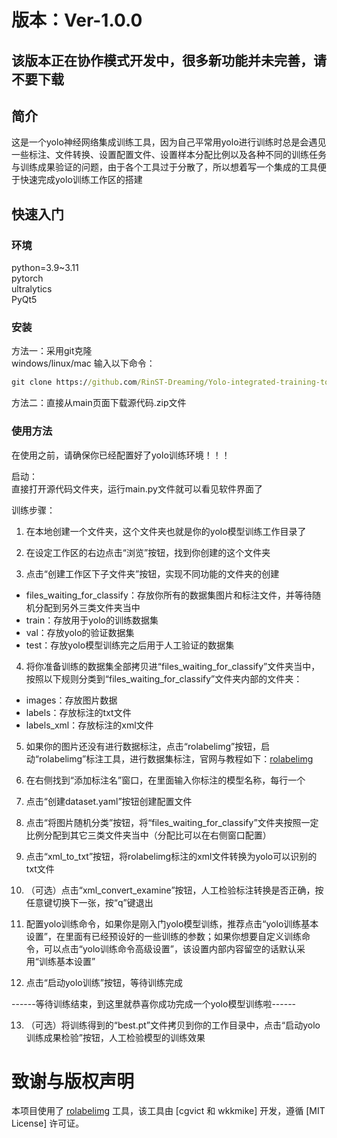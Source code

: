 # 版本：Ver-1.0.0  
## 该版本正在协作模式开发中，很多新功能并未完善，请不要下载  
  
## 简介  
这是一个yolo神经网络集成训练工具，因为自己平常用yolo进行训练时总是会遇见一些标注、文件转换、设置配置文件、设置样本分配比例以及各种不同的训练任务与训练成果验证的问题，由于各个工具过于分散了，所以想着写一个集成的工具便于快速完成yolo训练工作区的搭建  
  
## 快速入门
### 环境
python=3.9~3.11  
pytorch  
ultralytics  
PyQt5
### 安装
方法一：采用git克隆  
windows/linux/mac 输入以下命令：
```cmd
git clone https://github.com/RinST-Dreaming/Yolo-integrated-training-tool.git
```  
  
方法二：直接从main页面下载源代码.zip文件

### 使用方法
在使用之前，请确保你已经配置好了yolo训练环境！！！

启动：  
直接打开源代码文件夹，运行main.py文件就可以看见软件界面了  
  
训练步骤：  
1. 在本地创建一个文件夹，这个文件夹也就是你的yolo模型训练工作目录了  

2. 在设定工作区的右边点击“浏览”按钮，找到你创建的这个文件夹  

3. 点击“创建工作区下子文件夹”按钮，实现不同功能的文件夹的创建  
- files_waiting_for_classify：存放你所有的数据集图片和标注文件，并等待随机分配到另外三类文件夹当中
- train：存放用于yolo的训练数据集
- val：存放yolo的验证数据集
- test：存放yolo模型训练完之后用于人工验证的数据集
  
4. 将你准备训练的数据集全部拷贝进“files_waiting_for_classify”文件夹当中，按照以下规则分类到“files_waiting_for_classify”文件夹内部的文件夹：
- images：存放图片数据
- labels：存放标注的txt文件
- labels_xml：存放标注的xml文件  
  
5. 如果你的图片还没有进行数据标注，点击“rolabelimg”按钮，启动“rolabelimg”标注工具，进行数据集标注，官网与教程如下：[rolabelimg](https://github.com/cgvict/roLabelImg)  

6. 在右侧找到“添加标注名”窗口，在里面输入你标注的模型名称，每行一个  

7. 点击“创建dataset.yaml”按钮创建配置文件  

8. 点击“将图片随机分类”按钮，将“files_waiting_for_classify”文件夹按照一定比例分配到其它三类文件夹当中（分配比可以在右侧窗口配置）  

9. 点击“xml_to_txt”按钮，将rolabelimg标注的xml文件转换为yolo可以识别的txt文件  

10. （可选）点击“xml_convert_examine”按钮，人工检验标注转换是否正确，按任意键切换下一张，按“q”键退出  

11. 配置yolo训练命令，如果你是刚入门yolo模型训练，推荐点击“yolo训练基本设置”，在里面有已经预设好的一些训练的参数；如果你想要自定义训练命令，可以点击“yolo训练命令高级设置”，该设置内部内容留空的话默认采用“训练基本设置”

12. 点击“启动yolo训练”按钮，等待训练完成

------等待训练结束，到这里就恭喜你成功完成一个yolo模型训练啦------

13. （可选）将训练得到的“best.pt”文件拷贝到你的工作目录中，点击“启动yolo训练成果检验”按钮，人工检验模型的训练效果


# 致谢与版权声明  
本项目使用了 [rolabelimg](https://github.com/cgvict/roLabelImg) 工具，该工具由 [cgvict 和 wkkmike] 开发，遵循 [MIT License] 许可证。  

